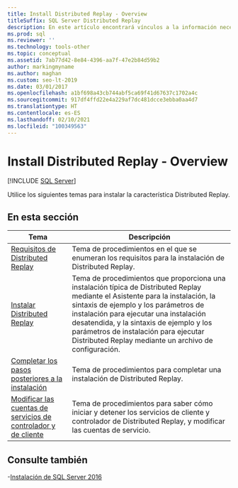 ```yaml
---
title: Install Distributed Replay - Overview
titleSuffix: SQL Server Distributed Replay
description: En este artículo encontrará vínculos a la información necesaria para instalar la característica Distributed Replay en SQL Server.
ms.prod: sql
ms.reviewer: ''
ms.technology: tools-other
ms.topic: conceptual
ms.assetid: 7ab77d42-8e84-4396-aa7f-47e2b84d59b2
author: markingmyname
ms.author: maghan
ms.custom: seo-lt-2019
ms.date: 03/01/2017
ms.openlocfilehash: a1bf698a43cb744abf5ca69f41d67637c1702a4c
ms.sourcegitcommit: 917df4ffd22e4a229af7dc481dcce3ebba0aa4d7
ms.translationtype: HT
ms.contentlocale: es-ES
ms.lasthandoff: 02/10/2021
ms.locfileid: "100349563"
---
```

# <a name="install-distributed-replay---overview"></a>Install Distributed Replay - Overview

 [!INCLUDE [SQL Server](../../includes/applies-to-version/sqlserver.md)]

Utilice los siguientes temas para instalar la característica Distributed Replay.  
  
## <a name="in-this-section"></a>En esta sección  
  
|Tema|Descripción|  
|-----------|-----------------|  
|[Requisitos de Distributed Replay](../../tools/distributed-replay/distributed-replay-requirements.md)|Tema de procedimientos en el que se enumeran los requisitos para la instalación de Distributed Replay.|  
|[Instalar Distributed Replay](../../tools/distributed-replay/install-distributed-replay.md)|Tema de procedimientos que proporciona una instalación típica de Distributed Replay mediante el Asistente para la instalación, la sintaxis de ejemplo y los parámetros de instalación para ejecutar una instalación desatendida, y la sintaxis de ejemplo y los parámetros de instalación para ejecutar Distributed Replay mediante un archivo de configuración.|  
|[Completar los pasos posteriores a la instalación](../../tools/distributed-replay/complete-the-post-installation-steps.md)|Tema de procedimientos para completar una instalación de Distributed Replay.|  
|[Modificar las cuentas de servicios de controlador y de cliente](../../tools/distributed-replay/modify-the-controller-and-client-services-accounts.md)|Tema de procedimientos para saber cómo iniciar y detener los servicios de cliente y controlador de Distributed Replay, y modificar las cuentas de servicio.|  
  
## <a name="see-also"></a>Consulte también

-[Instalación de SQL Server 2016](../../database-engine/install-windows/install-sql-server.md)